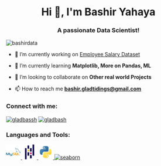 <h1 align="center">Hi 👋, I'm Bashir Yahaya</h1>
<h3 align="center">A passionate Data Scientist!</h3>

<p align="left"> <img src="https://komarev.com/ghpvc/?username=bashirdata&label=Profile%20views&color=0e75b6&style=flat" alt="bashirdata" /> </p>

- 🔭 I’m currently working on [Employee Salary Dataset](https://tinyurl.com/SalaryEDAProject)

- 🌱 I’m currently learning **Matplotlib, More on Pandas, ML**

- 👯 I’m looking to collaborate on **Other real world Projects**

- 📫 How to reach me **bashir.gladtidings@gmail.com**

<h3 align="left">Connect with me:</h3>
<p align="left">
<a href="https://twitter.com/gladbassh" target="blank"><img align="center" src="https://raw.githubusercontent.com/rahuldkjain/github-profile-readme-generator/master/src/images/icons/Social/twitter.svg" alt="gladbassh" height="30" width="40" /></a>
<a href="https://kaggle.com/gladbash" target="blank"><img align="center" src="https://raw.githubusercontent.com/rahuldkjain/github-profile-readme-generator/master/src/images/icons/Social/kaggle.svg" alt="gladbash" height="30" width="40" /></a>
</p>

<h3 align="left">Languages and Tools:</h3>
<p align="left"> <a href="https://www.mysql.com/" target="_blank" rel="noreferrer"> <img src="https://raw.githubusercontent.com/devicons/devicon/master/icons/mysql/mysql-original-wordmark.svg" alt="mysql" width="40" height="40"/> </a> <a href="https://pandas.pydata.org/" target="_blank" rel="noreferrer"> <img src="https://raw.githubusercontent.com/devicons/devicon/2ae2a900d2f041da66e950e4d48052658d850630/icons/pandas/pandas-original.svg" alt="pandas" width="40" height="40"/> </a> <a href="https://www.python.org" target="_blank" rel="noreferrer"> <img src="https://raw.githubusercontent.com/devicons/devicon/master/icons/python/python-original.svg" alt="python" width="40" height="40"/> </a> <a href="https://seaborn.pydata.org/" target="_blank" rel="noreferrer"> <img src="https://seaborn.pydata.org/_images/logo-mark-lightbg.svg" alt="seaborn" width="40" height="40"/> </a> </p>
